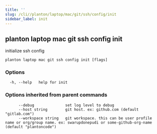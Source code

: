 ```yaml
---
title: ''
slug: /cli//planton/laptop/mac/git/ssh/config/init
sidebar_label: init
---
```

## planton laptop mac git ssh config init

initialize ssh config

```
planton laptop mac git ssh config init [flags]
```

### Options

```
  -h, --help   help for init
```

### Options inherited from parent commands

```
      --debug              set log level to debug
      --host string        git host. ex: github.com (default "gitlab.com")
      --workspace string   git workspace. this can be user profile name or org/group name. ex: swarupdonepudi or some-github-org-name (default "plantoncode")
```

